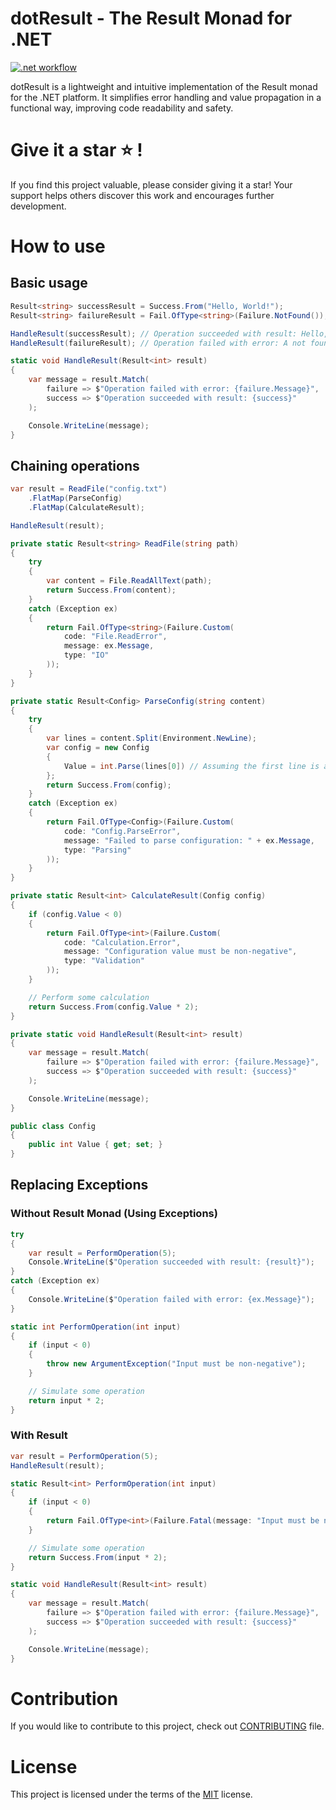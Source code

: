 # dotResult - The Result Monad for .NET

[![.net workflow](https://github.com/Frognar/dotResult/actions/workflows/dotnet.yml/badge.svg?branch=main)](https://github.com/Frognar/dotResult/actions/workflows/dotnet.yml)

dotResult is a lightweight and intuitive implementation of the Result monad for the .NET platform. It simplifies error handling and value propagation in a functional way, improving code readability and safety.

# Give it a star ⭐ !

If you find this project valuable, please consider giving it a star! Your support helps others discover this work and encourages further development.

# How to use

## Basic usage

```csharp
Result<string> successResult = Success.From("Hello, World!");
Result<string> failureResult = Fail.OfType<string>(Failure.NotFound());

HandleResult(successResult); // Operation succeeded with result: Hello, World!
HandleResult(failureResult); // Operation failed with error: A not found failure has occurred.

static void HandleResult(Result<int> result)
{
    var message = result.Match(
        failure => $"Operation failed with error: {failure.Message}",
        success => $"Operation succeeded with result: {success}"
    );

    Console.WriteLine(message);
}
```

## Chaining operations
```csharp
var result = ReadFile("config.txt")
    .FlatMap(ParseConfig)
    .FlatMap(CalculateResult);

HandleResult(result);

private static Result<string> ReadFile(string path)
{
    try
    {
        var content = File.ReadAllText(path);
        return Success.From(content);
    }
    catch (Exception ex)
    {
        return Fail.OfType<string>(Failure.Custom(
            code: "File.ReadError",
            message: ex.Message,
            type: "IO"
        ));
    }
}

private static Result<Config> ParseConfig(string content)
{
    try
    {
        var lines = content.Split(Environment.NewLine);
        var config = new Config
        {
            Value = int.Parse(lines[0]) // Assuming the first line is an integer
        };
        return Success.From(config);
    }
    catch (Exception ex)
    {
        return Fail.OfType<Config>(Failure.Custom(
            code: "Config.ParseError",
            message: "Failed to parse configuration: " + ex.Message,
            type: "Parsing"
        ));
    }
}

private static Result<int> CalculateResult(Config config)
{
    if (config.Value < 0)
    {
        return Fail.OfType<int>(Failure.Custom(
            code: "Calculation.Error",
            message: "Configuration value must be non-negative",
            type: "Validation"
        ));
    }

    // Perform some calculation
    return Success.From(config.Value * 2);
}

private static void HandleResult(Result<int> result)
{
    var message = result.Match(
        failure => $"Operation failed with error: {failure.Message}",
        success => $"Operation succeeded with result: {success}"
    );

    Console.WriteLine(message);
}

public class Config
{
    public int Value { get; set; }
}
```

## Replacing Exceptions

### Without Result Monad (Using Exceptions)
```csharp
try
{
    var result = PerformOperation(5);
    Console.WriteLine($"Operation succeeded with result: {result}");
}
catch (Exception ex)
{
    Console.WriteLine($"Operation failed with error: {ex.Message}");
}

static int PerformOperation(int input)
{
    if (input < 0)
    {
        throw new ArgumentException("Input must be non-negative");
    }

    // Simulate some operation
    return input * 2;
}
```

### With Result

```csharp
var result = PerformOperation(5);
HandleResult(result);

static Result<int> PerformOperation(int input)
{
    if (input < 0)
    {
        return Fail.OfType<int>(Failure.Fatal(message: "Input must be non-negative"));
    }

    // Simulate some operation
    return Success.From(input * 2);
}

static void HandleResult(Result<int> result)
{
    var message = result.Match(
        failure => $"Operation failed with error: {failure.Message}",
        success => $"Operation succeeded with result: {success}"
    );

    Console.WriteLine(message);
}
```

# Contribution

If you would like to contribute to this project, check out [CONTRIBUTING](https://github.com/Frognar/dotResult/blob/main/CONTRIBUTING.md) file.

# License

This project is licensed under the terms of the [MIT](https://github.com/Frognar/dotResult/blob/main/LICENSE) license.
